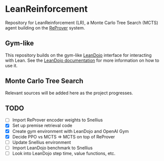 # LeanReinforcement

Repository for LeanReinforcement (LR), a Monte Carlo Tree Search (MCTS) agent building on the [ReProver](https://github.com/lean-dojo/ReProver) system.

## Gym-like

This repository builds on the gym-like [LeanDojo](<https://github.com/lean-dojo/LeanDojo>) interface for interacting with Lean. See the [LeanDojo documentation](https://leandojo.readthedocs.io/en/latest/index.html/) for more information on how to use it.

## Monte Carlo Tree Search

Relevant sources will be added here as the project progresses.

## TODO

- [ ] Import ReProver encoder weights to Snellius
- [x] Set up premise retrieval code
- [x] Create gym environment with LeanDojo and OpenAI Gym
- [x] Decide PPO vs MCTS => MCTS on top of ReProver
- [ ] Update Snellius environment
- [ ] Import LeanDojo benchmark to Snellius
- [ ] Look into LeanDojo step time, value functions, etc.
